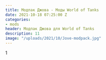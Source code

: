 ```yaml
---
title: Модпак Джова - Моды World of Tanks
date: 2021-10-18 07:25:00 Z
categories:
- mods
header: Модпак Джова для World of Tanks
description: 11
image: "/uploads/2021/10/Jove-modpack.jpg"
---
```


1